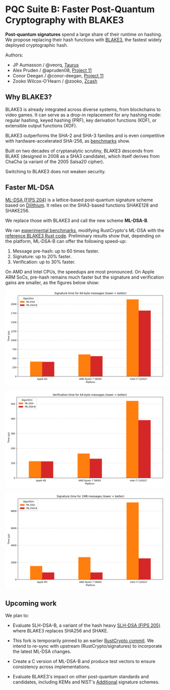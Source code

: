 # PQC Suite B: Faster Post-Quantum Cryptography with BLAKE3

**Post-quantum signatures** spend a large share of their runtime on
hashing. We propose replacing their hash functions with
[BLAKE3](https://github.com/BLAKE3-team/BLAKE3/), the fastest
widely deployed cryptographic hash.

Authors:

- JP Aumasson / @veorq, [Taurus](https://taurushq.com)
- Alex Pruden / @apruden08, [Project 11](https://www.projecteleven.com/)
- Conor Deegan / @conor-deegan, [Project 11](https://www.projecteleven.com/)
- Zooko Wilcox-O'Hearn / @zooko, [Zcash](https://z.cash/)

## Why BLAKE3?

BLAKE3 is already integrated across diverse systems, from blockchains to
video games. It can serve as a drop-in replacement for any hashing
mode: regular hashing, keyed hashing (PRF), key derivation functions
(KDF), or extensible output functions (XOF).

BLAKE3 outperforms the SHA-2 and SHA-3 families and is even competitive
with hardware-accelerated SHA-256, as
[benchmarks](https://bench.cr.yp.to/primitives-hash.html) show.

Built on two decades of cryptanalytic scrutiny, BLAKE3 descends from
BLAKE (designed in 2008 as a SHA3 candidate), which itself derives from
ChaCha (a variant of the 2005 Salsa20 cipher).

Switching to BLAKE3 does not weaken security.

## Faster ML-DSA

[ML-DSA (FIPS 204)](https://csrc.nist.gov/pubs/fips/204/final) is
a lattice-based post-quantum signature scheme based on
[Dilithium](https://pq-crystals.org/dilithium/). It relies on the
SHA3-based functions SHAKE128 and SHAKE256.

We replace those with BLAKE3 and call the new scheme **ML-DSA-B**.

We ran [experimental
benchmarks](https://github.com/PQC-Suite-B/signatures/blob/b3/ml-dsa/HASHES.md),
modifying RustCrypto's ML-DSA with the [reference BLAKE3 Rust
code](https://crates.io/crates/blake3). Preliminary results show that,
depending on the platform, ML-DSA-B can offer the following speed-up:

1. Message pre-hash: up to 60 times faster.
2. Signature: up to 20% faster.
3. Verification: up to 30% faster.

On AMD and Intel CPUs, the speedups are most pronounced. On Apple ARM
SoCs, pre-hash remains much faster but the signature and verification
gains are smaller, as the figures below show:

![sign](./sign.png)

![verif](./verif.png)

![sign1m](./sign1m.png)

## Upcoming work

We plan to:

- Evaluate SLH-DSA-B, a variant of the hash heavy [SLH-DSA (FIPS 205)](https://csrc.nist.gov/pubs/fips/205/final) where BLAKE3 replaces
  SHA256 and SHAKE.

- This fork is temporarily pinned to an earlier [RustCrypto commit](https://github.com/RustCrypto/signatures/commit/f6df3e250c7634bdb72bb2f11e3a4f142be06678). We intend to re-sync with upstream (RustCrypto/signatures) to incorporate the latest ML-DSA changes.

- Create a C version of ML-DSA-B and produce test vectors to ensure
  consistency across implementations.

- Evaluate BLAKE3's impact on other post-quantum standards and
  candidates, including KEMs and NIST's
  [Additional](https://csrc.nist.gov/Projects/pqc-dig-sig/round-2-additional-signatures)
  signature schemes.
